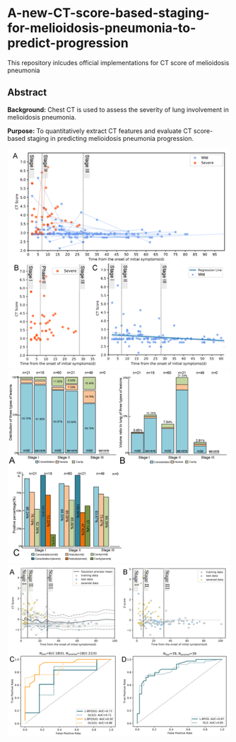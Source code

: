 # A-new-CT-score-based-staging-for-melioidosis-pneumonia-to-predict-progression
This repository inlcudes official implementations for CT score of melioidosis pneumonia
## Abstract
**Background:** Chest CT is used to assess the severity of lung involvement in melioidosis pneumonia.

**Purpose:** To quantitatively extract CT features and evaluate CT score-based staging in predicting melioidosis pneumonia progression.

<div align=center>
<img src="figures/CTscore.png"/>
</div>
<div align=center>
<img src="figures/stage_lesions.png"/>
</div>
<div align=center>
<img src="figures/GPR.png"/>
</div>
